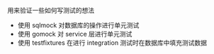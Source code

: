用来验证一些如何写测试的想法

- 使用 sqlmock 对数据库的操作进行单元测试
- 使用 gomock 对 service 层进行单元测试
- 使用 testfixtures 在进行 integration 测试时在数据库中填充测试数据
